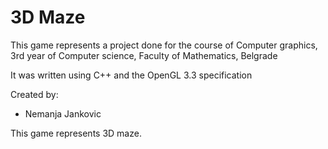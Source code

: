 # 3D Maze

This game represents a project done for the course of Computer graphics, 3rd year of Computer science, Faculty of Mathematics, Belgrade

It was written using C++ and the OpenGL 3.3 specification

Created by:
- Nemanja Jankovic

This game represents 3D maze. 